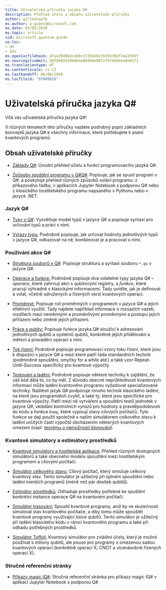 ```yaml
---
title: Uživatelská příručka jazyka Q#
description: Přehled účelu a obsahu uživatelské příručky
author: gillenhaalb
ms.author: a-gibec@microsoft.com
ms.date: 03/05/2020
ms.topic: article
uid: microsoft.quantum.guide
no-loc:
- Q#
- $$v
ms.openlocfilehash: 4fae2949bdcab0c3735b40ef029d70bf7ea3fb9f
ms.sourcegitcommit: 6bf99d93590d6aa80490e88f2fd74dbbee8e0371
ms.translationtype: HT
ms.contentlocale: cs-CZ
ms.lasthandoff: 08/06/2020
ms.locfileid: "87869626"
---
```

# <a name="the-no-locq-user-guide"></a>Uživatelská příručka jazyka Q#

Vítá vás uživatelská příručka jazyka Q#! 

V různých tématech této příručky najdete podrobný popis základních konceptů jazyka Q# a všechny informace, které potřebujete k psaní kvantových programů.

## <a name="user-guide-contents"></a>Obsah uživatelské příručky

- [Základy Q#](xref:microsoft.quantum.guide.basics): Úvodní přehled účelu a funkcí programovacího jazyka Q#. 

- [Způsoby spuštění programu v Q#Q#](xref:microsoft.quantum.guide.host-programs): Popisuje, jak se spustí program v Q#, a poskytuje přehled různých způsobů volání programu: z příkazového řádku, v aplikacích Jupyter Notebook s podporou Q# nebo z klasického hostitelského programu napsaného v Pythonu nebo v jazyce .NET.

### <a name="no-locq-language"></a>Jazyk Q#

- [Typy v Q#](xref:microsoft.quantum.guide.types): Vysvětluje model typů v jazyce Q# a popisuje syntaxi pro určování typů a práci s nimi.

- [Výrazy typu:](xref:microsoft.quantum.guide.expressions) Podrobně popisuje, jak určovat hodnoty jednotlivých typů v jazyce Q#, odkazovat na ně, kombinovat je a pracovat s nimi. 

### <a name="using-no-locq"></a>Používání akce Q#

- [Struktura souborů v Q#](xref:microsoft.quantum.guide.filestructure): Popisuje strukturu a syntaxi souboru `*.qs` v jazyce Q#.

- [Operace a funkce:](xref:microsoft.quantum.guide.operationsfunctions) Podrobně popisuje dva volatelné typy jazyka Q# – *operace*, které zahrnují akci s qubitovými registry, a *funkce*, které pracují výhradně s klasickými informacemi. 
    Tady uvidíte, jak je definovat a volat, včetně sdružených a řízených verzí kvantových operací.

- [Proměnné:](xref:microsoft.quantum.guide.variables) Popisuje roli proměnných v programech v jazyce Q# a jejich efektivní využití. 
    Tady najdete například informace o rozsazích vazeb, rozdílech mezi neměnnými a proměnlivými proměnnými a postupu jejich přiřazení nebo změně jejich přiřazení.

- [Práce s qubity:](xref:microsoft.quantum.guide.qubits) Popisuje funkce jazyka Q# sloužící k adresování jednotlivých qubitů a systémů qubitů, konkrétně jejich přidělování a měření a provádění operací s nimi. 

- [Tok řízení:](xref:microsoft.quantum.guide.controlflow) Podrobně popisuje programovací vzory toku řízení, které jsou k dispozici v jazyce Q# a mezi které patří řada standardních technik (podmíněné spouštění, smyčky for a while atd.) a také vzor Repeat-Until-Success specifický pro kvantové výpočty.

- [Testování a ladění:](xref:microsoft.quantum.guide.testingdebugging) Podrobně popisuje některé techniky k zajištění, že váš kód dělá to, co by měl. 
    Z důvodu obecné neprůhlednosti kvantových informací může ladění kvantového programu vyžadovat specializované techniky. 
    Naštěstí jazyk Q# podporuje mnoho technik klasického ladění, na které jsou programátoři zvyklí, a také ty, které jsou specifické pro kvantové výpočty. Patří mezi ně vytváření a spouštění testů jednotek v jazyce Q#, vkládání *kontrolních výrazů* pro hodnoty a pravděpodobnosti do kódu a funkce `Dump`, které vypisují stavy cílových počítačů. 
    Tyto funkce se dají použít společně s naším simulátorem celkového stavu k ladění určitých částí výpočtů obcházením některých kvantových omezení (např. [teorému o nemožnosti klonování](xref:microsoft.quantum.concepts.pauli)).

### <a name="quantum-simulators-and-resource-estimators"></a>Kvantové simulátory a estimátory prostředků

- [Kvantové simulátory a hostitelské aplikace:](xref:microsoft.quantum.machines) Přehled různých dostupných simulátorů a také obecného modelu spouštění mezi hostitelským programem a cílovými počítači.

- [Simulátor celkového stavu:](xref:microsoft.quantum.machines.full-state-simulator) Cílový počítač, který simuluje celkový kvantový stav. Tento simulátor je užitečný při úplném spouštění nebo ladění menších programů (méně než pár desítek qubitů).

- [Estimátor prostředků:](xref:microsoft.quantum.machines.resources-estimator) Odhaduje prostředky potřebné ke spuštění konkrétní instance operace Q# na kvantovém počítači.

- [Simulátor trasování:](xref:microsoft.quantum.machines.qc-trace-simulator.intro) Spouští kvantové programy, aniž by ve skutečnosti simuloval stav kvantového počítače, a díky tomu může spouštět kvantové programy využívající tisíce qubitů. Tento simulátor je užitečný při ladění klasického kódu v rámci kvantového programu a také při odhadu potřebných prostředků.

- [Simulátor Toffoli:](xref:microsoft.quantum.machines.toffoli-simulator) Kvantový simulátor pro zvláštní účely, který je možné používat s miliony qubitů, ale pouze pro programy s omezenou sadou kvantových operací (konkrétně operací X, CNOT a vícenásobně řízených operací X).

### <a name="quick-reference-pages"></a>Stručné referenční stránky

- [Příkazy magic IQ#](xref:microsoft.quantum.guide.quickref.iqsharp): Stručná referenční stránka pro příkazy magic IQ# v aplikací Jupyter Notebook s podporou Q#.
